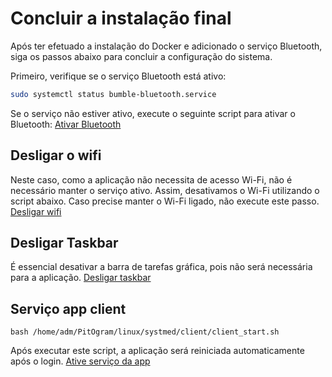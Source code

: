 # Concluir a instalação final
Após ter efetuado a instalação do Docker e adicionado o serviço Bluetooth, siga os passos abaixo para concluir a configuração do sistema.

Primeiro, verifique se o serviço Bluetooth está ativo:
```sh
sudo systemctl status bumble-bluetooth.service
```
Se o serviço não estiver ativo, execute o seguinte script para ativar o Bluetooth: [Ativar Bluetooth](../linux/systmed/bluetooth/bumble-bluetooth.sh)

## Desligar o wifi
Neste caso, como a aplicação não necessita de acesso Wi-Fi, não é necessário manter o serviço ativo. Assim, desativamos o Wi-Fi utilizando o script abaixo. Caso precise manter o Wi-Fi ligado, não execute este passo.
[Desligar wifi](../linux/wifi/disable_wifi.sh)


## Desligar Taskbar
É essencial desativar a barra de tarefas gráfica, pois não será necessária para a aplicação.
[Desligar taskbar](../linux/config/taskbar/control_taskbar.sh)



## Serviço app client
```
bash /home/adm/PitOgram/linux/systmed/client/client_start.sh
```
Após executar este script, a aplicação será reiniciada automaticamente após o login.
[Ative serviço da app](../linux/systmed/client/client_start.sh)
